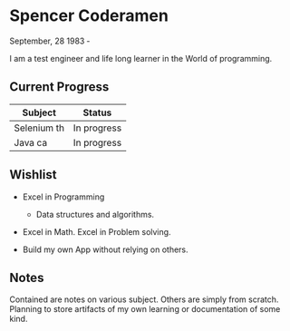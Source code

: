 # Spencer Coderamen

September, 28 1983 &dash;

I am a test engineer and life long learner in the World of programming.

## Current Progress
| Subject | Status |
| ------- | ------ |
| Selenium th | In progress
| Java ca | In progress

## Wishlist
- Excel in Programming
    - Data structures and algorithms.
- Excel in Math.
Excel in Problem solving.

- Build my own App without relying on others.

## Notes
Contained are notes on various subject.
Others are simply from scratch.
Planning to store artifacts of my own learning or documentation of some kind.
